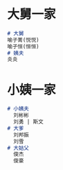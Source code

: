 # 大舅一家

```markdown
# 大舅
喻子菁(悦悦)
喻子恒(恒恒)
# 姨夫
炎炎
```

# 小姨一家

```markdown
# 小姨夫
  刘彬彬
  刘勇 | 斯文
# 大爹
  刘邦振
  刘雪
# 大姑父
  俊杰
  俊豪
```

